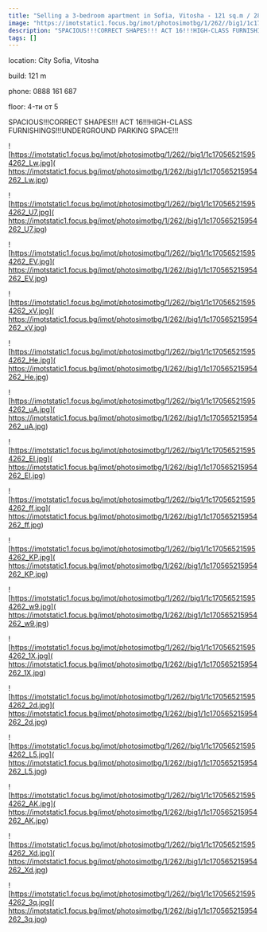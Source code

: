 ```yaml
---
title: "Selling a 3-bedroom apartment in Sofia, Vitosha - 121 sq.m / 289900 EUR :: imot.bg Advertisement"
image: "https://imotstatic1.focus.bg/imot/photosimotbg/1/262//big1/1c170565215954262_xx.jpg"
description: "SPACIOUS!!!CORRECT SHAPES!!! ACT 16!!!HIGH-CLASS FURNISHINGS!!!UNDERGROUND PARKING SPACE!!!"
tags: []
---
```


location: City Sofia, Vitosha

build: 121 m

phone: 0888 161 687

floor: 4-ти от 5

SPACIOUS!!!CORRECT SHAPES!!! ACT 16!!!HIGH-CLASS FURNISHINGS!!!UNDERGROUND PARKING SPACE!!!


![https://imotstatic1.focus.bg/imot/photosimotbg/1/262//big1/1c170565215954262_Lw.jpg]( https://imotstatic1.focus.bg/imot/photosimotbg/1/262//big1/1c170565215954262_Lw.jpg)


![https://imotstatic1.focus.bg/imot/photosimotbg/1/262//big1/1c170565215954262_U7.jpg]( https://imotstatic1.focus.bg/imot/photosimotbg/1/262//big1/1c170565215954262_U7.jpg)


![https://imotstatic1.focus.bg/imot/photosimotbg/1/262//big1/1c170565215954262_EV.jpg]( https://imotstatic1.focus.bg/imot/photosimotbg/1/262//big1/1c170565215954262_EV.jpg)


![https://imotstatic1.focus.bg/imot/photosimotbg/1/262//big1/1c170565215954262_xV.jpg]( https://imotstatic1.focus.bg/imot/photosimotbg/1/262//big1/1c170565215954262_xV.jpg)


![https://imotstatic1.focus.bg/imot/photosimotbg/1/262//big1/1c170565215954262_He.jpg]( https://imotstatic1.focus.bg/imot/photosimotbg/1/262//big1/1c170565215954262_He.jpg)


![https://imotstatic1.focus.bg/imot/photosimotbg/1/262//big1/1c170565215954262_uA.jpg]( https://imotstatic1.focus.bg/imot/photosimotbg/1/262//big1/1c170565215954262_uA.jpg)


![https://imotstatic1.focus.bg/imot/photosimotbg/1/262//big1/1c170565215954262_EI.jpg]( https://imotstatic1.focus.bg/imot/photosimotbg/1/262//big1/1c170565215954262_EI.jpg)


![https://imotstatic1.focus.bg/imot/photosimotbg/1/262//big1/1c170565215954262_ff.jpg]( https://imotstatic1.focus.bg/imot/photosimotbg/1/262//big1/1c170565215954262_ff.jpg)


![https://imotstatic1.focus.bg/imot/photosimotbg/1/262//big1/1c170565215954262_KP.jpg]( https://imotstatic1.focus.bg/imot/photosimotbg/1/262//big1/1c170565215954262_KP.jpg)


![https://imotstatic1.focus.bg/imot/photosimotbg/1/262//big1/1c170565215954262_w9.jpg]( https://imotstatic1.focus.bg/imot/photosimotbg/1/262//big1/1c170565215954262_w9.jpg)


![https://imotstatic1.focus.bg/imot/photosimotbg/1/262//big1/1c170565215954262_1X.jpg]( https://imotstatic1.focus.bg/imot/photosimotbg/1/262//big1/1c170565215954262_1X.jpg)


![https://imotstatic1.focus.bg/imot/photosimotbg/1/262//big1/1c170565215954262_2d.jpg]( https://imotstatic1.focus.bg/imot/photosimotbg/1/262//big1/1c170565215954262_2d.jpg)


![https://imotstatic1.focus.bg/imot/photosimotbg/1/262//big1/1c170565215954262_L5.jpg]( https://imotstatic1.focus.bg/imot/photosimotbg/1/262//big1/1c170565215954262_L5.jpg)


![https://imotstatic1.focus.bg/imot/photosimotbg/1/262//big1/1c170565215954262_AK.jpg]( https://imotstatic1.focus.bg/imot/photosimotbg/1/262//big1/1c170565215954262_AK.jpg)


![https://imotstatic1.focus.bg/imot/photosimotbg/1/262//big1/1c170565215954262_Xd.jpg]( https://imotstatic1.focus.bg/imot/photosimotbg/1/262//big1/1c170565215954262_Xd.jpg)


![https://imotstatic1.focus.bg/imot/photosimotbg/1/262//big1/1c170565215954262_3q.jpg]( https://imotstatic1.focus.bg/imot/photosimotbg/1/262//big1/1c170565215954262_3q.jpg)


